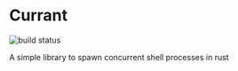 # Currant

![build status](https://github.com/allonsy/currant/actions/workflows/build/badge.svg)

A simple library to spawn concurrent shell processes in rust
